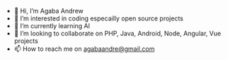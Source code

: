 - 👋 Hi, I’m Agaba Andrew
- 👀 I’m interested in coding especailly open source projects
- 🌱 I’m currently learning AI
- 💞️ I’m looking to collaborate on PHP, Java, Android, Node, Angular, Vue projects
- 📫 How to reach me on agabaandre@gmail.com

<!---
agabaandre/agabaandre is a ✨ special ✨ repository because its `README.md` (this file) appears on your GitHub profile.
You can click the Preview link to take a look at your changes.
--->
